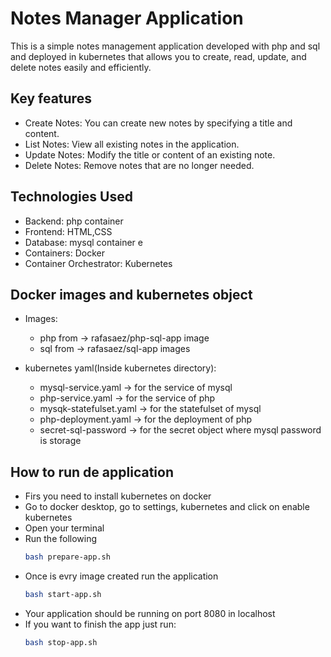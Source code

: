 # Notes Manager Application

This is a simple notes management application developed with php and sql and deployed in kubernetes  that allows you to create, read, update, and delete notes easily and efficiently.

## Key features

- Create Notes: You can create new notes by specifying a title and content.
- List Notes: View all existing notes in the application.
- Update Notes: Modify the title or content of an existing note.
- Delete Notes: Remove notes that are no longer needed.

## Technologies Used
- Backend: php container
- Frontend: HTML,CSS
- Database: mysql container e
- Containers: Docker
- Container Orchestrator: Kubernetes

## Docker images and kubernetes object
- Images:
    - php from -> rafasaez/php-sql-app image
    - sql from -> rafasaez/sql-app images
    
- kubernetes yaml(Inside kubernetes directory): 
    - mysql-service.yaml -> for the service of mysql
    - php-service.yaml -> for the service of php
    - mysqk-statefulset.yaml -> for the statefulset of mysql
    - php-deployment.yaml -> for the deployment of php
    - secret-sql-password -> for the secret object where mysql password is storage
## How to run de application
- Firs you need to install kubernetes on docker
- Go to docker desktop, go to settings, kubernetes and click on enable kubernetes
- Open your terminal
- Run the following
    ```bash
    bash prepare-app.sh
    ```
- Once is evry image created run the application
    ```bash
    bash start-app.sh
    ```
- Your application should be running on port 8080 in localhost
- If you want to finish the app just run:
    ```bash
    bash stop-app.sh
    ```
